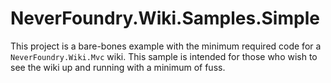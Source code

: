# NeverFoundry.Wiki.Samples.Simple
This project is a bare-bones example with the minimum required code for a `NeverFoundry.Wiki.Mvc`
wiki. This sample is intended for those who wish to see the wiki up and running with a minimum of
fuss.